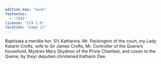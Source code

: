 ```yaml
---
edition_key: "book"
footnotes:
  - "1581"
license: "CC0 1.0"
location: "page 11"
---
```

Baptisata a meridie hor.
5½ Katharina. Mr. Packington of the court, my Lady
Katarin Crofts, wife to Sir James Crofts, Mr. Controller of the
Quene’s household, Mystres Mary Skydmor of the Privie
Chamber, and cosen to the Quene, by theyr deputies christened
Katharin Dee.
